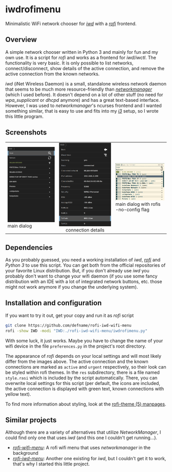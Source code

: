 # iwdrofimenu
Minimalistic WiFi network chooser for *[iwd](https://iwd.wiki.kernel.org/)* with a
*[rofi](https://github.com/davatorium/rofi)* frontend.

## Overview
A simple network chooser written in Python 3 and mainly for fun and my own use.
It is a script for *rofi* and works as a
frontend for *iwd*/*iwctl*. The functionality is very basic. It is only possible
to list networks, connect/disconnect, show details of the active connection,
and remove the active connection from the known networks.

*iwd* (iNet Wireless Daemon) is a small, standalone
wireless network daemon that seems to be much more resource-friendly than
*[networkmanager](https://networkmanager.dev/)* (which I used before).
It doesn't depend on a lot of other stuff (no need for *wpa_supplicant* or *dhcpd*
anymore) and has a great text-based interface. However, I was used to
*networkmanager*'s ncurses frontend and I wanted something similar, that is easy
to use and fits into my *[i3](https://i3wm.org/)* setup, so I wrote this little
program.

## Screenshots
<table>
<tr>
<td valign="center">
  <div><img alt="Screenshot 1" src="screenshot1.png" width="240em" /></div>
  <div algin="center">main dialog</div>
</td>
<td valign="center">
  <div><img alt="Screenshot 2" src="screenshot2.png" width="240em" /></div>
  <center>connection details</center>
</td>
<td valign="center">
  <div><img alt="Screenshot 2" src="screenshot3.png" width="240em" /></div>
  <div text-algin="center">main dialog with rofis -no-config flag</div>
</td>
</tr>
</table>

## Dependencies
As you probably guessed, you need a working installation of *iwd*,
*[rofi](https://github.com/davatorium/rofi)* and *Python 3* to use this script. You can get
both from the official repositories of your favorite Linux distribution. But,
if you don't already use *iwd* you probably don't want to change your wifi
daemon (if you use some fancy distribution with an IDE with a lot of
integrated network buttons, etc. those might not work anymore if you change
the underlying system).

## Installation and configuration
If you want to try it out, get your copy and run it as *rofi* script
```sh
git clone https://github.com/defname/rofi-iwd-wifi-menu
rofi -show IWD -modi "IWD:./rofi-iwd-wifi-menu/iwdrofimenu.py"
```
With some luck, it just works. Maybe you have to change the name of your wifi
device in the file `preferences.py` in the project's root directory.

The appearance of *rofi* depends on your local settings and will most likely
differ from the images above. The active connection and the known connections are
marked as `active` and `urgent` respectively, so their look can be styled within rofi
themes. In the `res` subdirectory, there is a file named `style.rasi` which is
included by the script automatically. There, you can overwrite local settings for
this script (per default, the icons are included, the active connection is
displayed with green text, known connections with yellow text).

To find more information about styling, look at the
[rofi-theme (5) manpages](https://github.com/davatorium/rofi/blob/next/doc/rofi-theme.5.markdown).

## Similar projects
Although there are a variety of alternatives that utilize *NetworkManager*, I could find
only one that uses *iwd* (and this one I couldn't get running...).
* *[rofi-wifi-menu](https://github.com/zbaylin/rofi-wifi-menu)*: A rofi wifi menu that uses *networkmanager*
in the background
* *[rofi-iwd-menu](https://github.com/TimTinkers/rofi-iwd-menu)*: Another one existing for *iwd*, but I
couldn't get it to work, that's why I started this little project.
